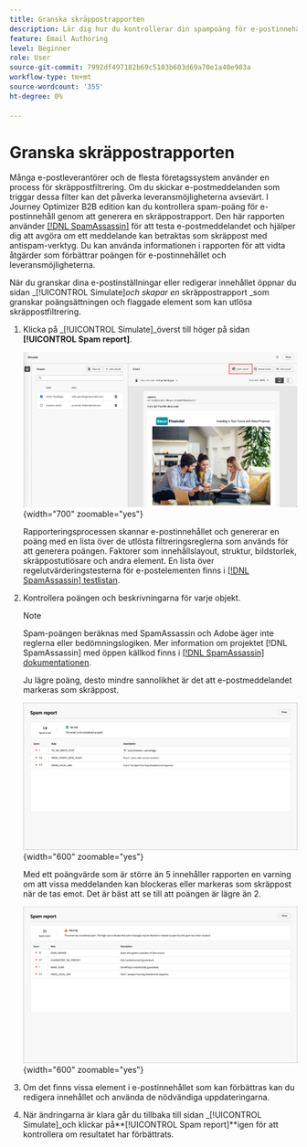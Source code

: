 ```yaml
---
title: Granska skräppostrapporten
description: Lär dig hur du kontrollerar din spampoäng för e-postinnehåll i en dedikerad skräppostrapport som förutser om Internet-leverantörer eller postlådeleverantörer anser det vara skräppost eller inte.
feature: Email Authoring
level: Beginner
role: User
source-git-commit: 7992df497182b69c5103b603d69a70e1a40e903a
workflow-type: tm+mt
source-wordcount: '355'
ht-degree: 0%

---
```


# Granska skräppostrapporten

Många e-postleverantörer och de flesta företagssystem använder en process för skräppostfiltrering. Om du skickar e-postmeddelanden som triggar dessa filter kan det påverka leveransmöjligheterna avsevärt. I Journey Optimizer B2B edition kan du kontrollera spam-poäng för e-postinnehåll genom att generera en skräppostrapport. Den här rapporten använder [[!DNL SpamAssassin]](https://spamassassin.apache.org/) för att testa e-postmeddelandet och hjälper dig att avgöra om ett meddelande kan betraktas som skräppost med antispam-verktyg. Du kan använda informationen i rapporten för att vidta åtgärder som förbättrar poängen för e-postinnehållet och leveransmöjligheterna.

När du granskar dina e-postinställningar eller redigerar innehållet öppnar du sidan _[!UICONTROL Simulate]_och skapar en_ skräppostrapport _som granskar poängsättningen och flaggade element som kan utlösa skräppostfiltrering.

1. Klicka på _[!UICONTROL Simulate]_överst till höger på sidan **[!UICONTROL Spam report]**.

   ![Rapporteringsknapp för skräppost](./assets/email-spam-report-button.png){width="700" zoomable="yes"}

   Rapporteringsprocessen skannar e-postinnehållet och genererar en poäng med en lista över de utlösta filtreringsreglerna som används för att generera poängen. Faktorer som innehållslayout, struktur, bildstorlek, skräppostutlösare och andra element. En lista över regelutvärderingstesterna för e-postelementen finns i [[!DNL SpamAssassin] testlistan](https://spamassassin.apache.org/old/tests_3_0_x.html).

1. Kontrollera poängen och beskrivningarna för varje objekt.

   >[!NOTE]
   >
   >Spam-poängen beräknas med SpamAssassin och Adobe äger inte reglerna eller bedömningslogiken. Mer information om projektet [!DNL SpamAssassin] med öppen källkod finns i [[!DNL SpamAssassin] dokumentationen](https://cwiki.apache.org/confluence/display/SPAMASSASSIN/).

   Ju lägre poäng, desto mindre sannolikhet är det att e-postmeddelandet markeras som skräppost.

   ![Positivt resultat för skräppost](./assets/email-spam-report-positive.png){width="600" zoomable="yes"}

   Med ett poängvärde som är större än 5 innehåller rapporten en varning om att vissa meddelanden kan blockeras eller markeras som skräppost när de tas emot. Det är bäst att se till att poängen är lägre än 2.

   ![Spam-rapport - nagativa poäng](./assets/email-spam-report-negative.png){width="600" zoomable="yes"}

1. Om det finns vissa element i e-postinnehållet som kan förbättras kan du redigera innehållet och använda de nödvändiga uppdateringarna.

1. När ändringarna är klara går du tillbaka till sidan _[!UICONTROL Simulate]_och klickar på&#x200B;**[!UICONTROL Spam report]**igen för att kontrollera om resultatet har förbättrats.



